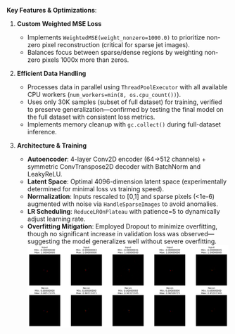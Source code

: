 **Key Features & Optimizations**:

1. **Custom Weighted MSE Loss**  
   - Implements `WeightedMSE(weight_nonzero=1000.0)` to prioritize non-zero pixel reconstruction (critical for sparse jet images).  
   - Balances focus between sparse/dense regions by weighting non-zero pixels 1000x more than zeros.

2. **Efficient Data Handling**  
   - Processes data in parallel using `ThreadPoolExecutor` with all available CPU workers (`num_workers=min(8, os.cpu_count())`).  
   - Uses only 30K samples (subset of full dataset) for training, verified to preserve generalization—confirmed by testing the final model on the full dataset with consistent loss metrics.  
   - Implements memory cleanup with `gc.collect()` during full-dataset inference.

3. **Architecture & Training**  
   - **Autoencoder**: 4-layer Conv2D encoder (64→512 channels) + symmetric ConvTranspose2D decoder with BatchNorm and LeakyReLU.  
   - **Latent Space**: Optimal 4096-dimension latent space (experimentally determined for minimal loss vs training speed).  
   - **Normalization**: Inputs rescaled to [0,1] and sparse pixels (<1e-6) augmented with noise via `HandleSparseImages` to avoid anomalies.  
   - **LR Scheduling**: `ReduceLROnPlateau` with patience=5 to dynamically adjust learning rate.
   - **Overfitting Mitigation**: Employed Dropout to minimize overfitting, though no significant increase in validation loss was observed—suggesting the model                                         generalizes well without severe overfitting.
     ![reconstructions_epoch_77.png](https://github.com/Abdelrahman10101/Genie/blob/main/Autoencoder%20of%20the%20quarkgluon%20events/reconstructions_epoch_77.png)
